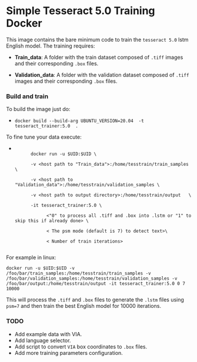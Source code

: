 # Simple Tesseract 5.0 Training Docker

This image contains the bare minimum code to train the `tesseract 5.0` lstm English model. The training requires:

- **Train_data**: A folder with the train dataset composed of `.tiff` images and their corresponding `.box` files.

- **Validation_data**: A folder with the validation dataset composed of `.tiff` images and their corresponding `.box` files.


### Build and train

To build the image just do:
- `docker build --build-arg UBUNTU_VERSION=20.04  -t tesseract_trainer:5.0  .`

To fine tune your data execute:
- <code>
        docker run -u $UID:$UID \<br/>
        -v &lt;host path to "Train_data">:/home/tesstrain/train_samples \<br/>
        -v &lt;host path to "Validation_data">:/home/tesstrain/validation_samples \<br/>
        -v &lt;host path to output directory>:/home/tesstrain/output   \<br/>
        -it tesseract_trainer:5.0 \<br/>
        &nbsp; &nbsp; &nbsp; &lt;"0" to process all .tiff and .box into .lstm or "1" to skip this if already done> \<br/>
        &nbsp; &nbsp; &nbsp; &lt; The psm mode (default is 7) to detect text>\<br/>
        &nbsp; &nbsp; &nbsp; &lt; Number of train iterations>
    </code>

For example in linux:

`docker run -u $UID:$UID -v /foo/bar/train_samples:/home/tesstrain/train_samples -v /foo/bar/validation_samples:/home/tesstrain/validation_samples -v /foo/bar/output:/home/tesstrain/output -it tesseract_trainer:5.0 0 7 10000`

This will process the `.tiff` and `.box` files to generate the `.lstm` files using `psm=7` and then train the best English model for 10000 iterations.


### TODO

- Add example data with VIA.
- Add language selector.
- Add script to convert `VIA` box coordinates to `.box` files.
- Add more training parameters configuration.
